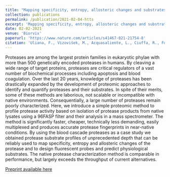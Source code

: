 ```yaml
---
title: "Mapping specificity, entropy, allosteric changes and substrates in blood proteases by a high- throughput protease screen"
collection: publications
permalink: /publication/2021-02-04-htts
excerpt: 'Mapping specificity, entropy, allosteric changes and substrates in blood proteases by a high- throughput protease screen'
date: 02-02-2021
venue: 'Biorvix'
paperurl: 'https://www.nature.com/articles/s41467-021-21754-8'
citation: 'Uliana, F., Vizovišek, M., Acquasaliente, L., Ciuffa, R., Fossati, A., Frommelt, F., Goetze, S., Wollscheid, B., Gstaiger, M., De Filippis, V., auf dem Keller, U., & Aebersold, R. (2021). Mapping specificity, cleavage entropy, allosteric changes and substrates of blood proteases in a high-throughput screen. Nature Communications, 12(1), 1693. https://doi.org/10.1038/s41467-021-21754-8'
---
```


Proteases are among the largest protein families in eukaryotic phylae with more than 500 genetically encoded proteases in humans. By cleaving a wide range of target proteins, proteases are critical regulators of a vast number of biochemical processes including apoptosis and blood coagulation. Over the last 20 years, knowledge of proteases has been drastically expanded by the development of proteomic approaches to identify and quantify proteases and their substrates. In spite of their merits, some of these methods are laborious, not scalable or incompatible with native environments. Consequentially, a large number of proteases remain poorly characterized. Here, we introduce a simple proteomic method to profile protease activity based on isolation of protease products from native lysates using a 96FASP filter and their analysis in a mass spectrometer. The method is significantly faster, cheaper, technically less demanding, easily multiplexed and produces accurate protease fingerprints in near-native conditions. By using the blood cascade proteases as a case study we obtained protease substrate profiles of unprecedented depth that can be reliably used to map specificity, entropy and allosteric changes of the protease and to design fluorescent probes and predict physiological substrates. The native protease characterization method is comparable in performance, but largely exceeds the throughput of current alternatives.

[Preprint available here](https://www.biorxiv.org/content/10.1101/2020.07.20.211524v1)




